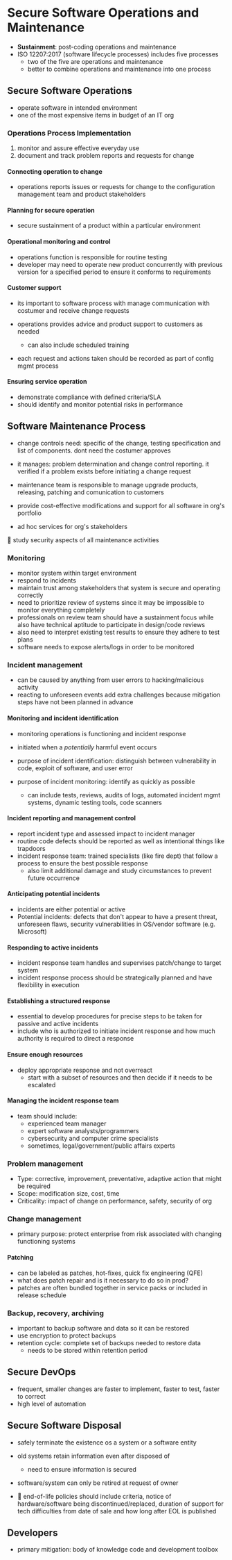 # Secure Software Operations and Maintenance

- **Sustainment**: post-coding operations and maintenance
- ISO 12207:2017 (software lifecycle processes) includes five processes
  - two of the five are operations and maintenance
  - better to combine operations and maintenance into one process

## Secure Software Operations

- operate software in intended environment
- one of the most expensive items in budget of an IT org

### Operations Process Implementation

1. monitor and assure effective everyday use
2. document and track problem reports and requests for change

#### Connecting operation to change

- operations reports issues or requests for change to the configuration management team and product stakeholders

#### Planning for secure operation

- secure sustainment of a product within a particular environment

#### Operational monitoring and control

- operations function is responsible for routine testing
- developer may need to operate new product concurrently with previous version for a specified period to ensure it conforms to requirements

#### Customer support

- its important to software process with manage communication with costumer and receive change requests

- operations provides advice and product support to customers as needed
  - can also include scheduled training
- each request and actions taken should be recorded as part of config mgmt process

#### Ensuring service operation

- demonstrate compliance with defined criteria/SLA
- should identify and monitor potential risks in performance

## Software Maintenance Process

- change controls need: specific of the change, testing specification and list of components. dont need the costumer approves

- it manages: problem determination and change control reporting. it verified if a problem exists before initiating a change request

- maintenance team is responsible to manage upgrade products, releasing, patching and comunication to customers 

- provide cost-effective modifications and support for all software in org's portfolio
- ad hoc services for org's stakeholders

📝 study security aspects of all maintenance activities

### Monitoring

- monitor system within target environment
- respond to incidents
- maintain trust among stakeholders that system is secure and operating correctly
- need to prioritize review of systems since it may be impossible to monitor everything completely
- professionals on review team should have a sustainment focus while also have technical aptitude to participate in design/code reviews
- also need to interpret existing test results to ensure they adhere to test plans
- software needs to expose alerts/logs in order to be monitored

### Incident management

- can be caused by anything from user errors to hacking/malicious activity
- reacting to unforeseen events add extra challenges because mitigation steps have not been planned in advance

#### Monitoring and incident identification

- monitoring operations is functioning and incident response

- initiated when a _potentially_ harmful event occurs
- purpose of incident identification: distinguish between vulnerability in code, exploit of software, and user error
- purpose of incident monitoring: identify as quickly as possible
  - can include tests, reviews, audits of logs, automated incident mgmt systems, dynamic testing tools, code scanners

#### Incident reporting and management control

- report incident type and assessed impact to incident manager
- routine code defects should be reported as well as intentional things like trapdoors
- incident response team: trained specialists (like fire dept) that follow a process to ensure the best possible response
  - also limit additional damage and study circumstances to prevent future occurrence

#### Anticipating potential incidents

- incidents are either potential or active
- Potential incidents: defects that don't appear to have a present threat, unforeseen flaws, security vulnerabilities in OS/vendor software (e.g. Microsoft)

#### Responding to active incidents

- incident response team handles and supervises patch/change to target system
- incident response process should be strategically planned and have flexibility in execution

#### Establishing a structured response

- essential to develop procedures for precise steps to be taken for passive and active incidents
- include who is authorized to initiate incident response and how much authority is required to direct a response

#### Ensure enough resources

- deploy appropriate response and not overreact
  - start with a subset of resources and then decide if it needs to be escalated

#### Managing the incident response team

- team should include:
  - experienced team manager
  - expert software analysts/programmers
  - cybersecurity and computer crime specialists
  - sometimes, legal/government/public affairs experts

### Problem management

- Type: corrective, improvement, preventative, adaptive action that might be required
- Scope: modification size, cost, time
- Criticality: impact of change on performance, safety, security of org

### Change management

- primary purpose: protect enterprise from risk associated with changing functioning systems

#### Patching

- can be labeled as patches, hot-fixes, quick fix engineering (QFE)
- what does patch repair and is it necessary to do so in prod?
- patches are often bundled together in service packs or included in release schedule

### Backup, recovery, archiving

- important to backup software and data so it can be restored
- use encryption to protect backups
- retention cycle: complete set of backups needed to restore data
  - needs to be stored within retention period

## Secure DevOps

- frequent, smaller changes are faster to implement, faster to test, faster to correct
- high level of automation

## Secure Software Disposal

- safely terminate the existence os a system or a software entity

- old systems retain information even after disposed of
  - need to ensure information is secured
- software/system can only be retired at request of owner
- 📝 end-of-life policies should include criteria, notice of hardware/software being discontinued/replaced, duration of support for tech difficulties from date of sale and how long after EOL is published

## Developers

- primary mitigation: body of knowledge code and development toolbox
